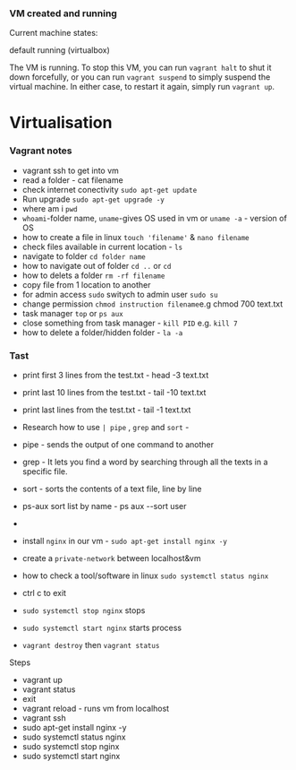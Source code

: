 ### VM created and running

Current machine states:

default                   running (virtualbox)

The VM is running. To stop this VM, you can run `vagrant halt` to
shut it down forcefully, or you can run `vagrant suspend` to simply
suspend the virtual machine. In either case, to restart it again,
simply run `vagrant up`.

# Virtualisation
### Vagrant notes

- vagrant ssh to get into vm
- read a folder - cat filename
- check internet conectivity  `sudo apt-get update`
- Run upgrade `sudo apt-get upgrade -y`
- where am i `pwd`
- `whoami`-folder name, `uname`-gives OS used in vm or `uname -a` - version of OS
- how to create a file in linux `touch 'filename'` & `nano filename`
- check files available in current location - `ls`
- navigate to folder `cd folder name`
- how to navigate out of folder `cd ..` or `cd`
- how to delets a folder `rm -rf filename`
- copy file from 1 location to another
- for admin access `sudo` switych to admin user `sudo su`
- change permission `chmod instruction filename`e.g chmod 700 text.txt
- task manager `top` or `ps aux`
- close something from task manager - `kill PID` e.g. `kill 7`
- how to delete a folder/hidden folder - `la -a`

### Tast
- print first 3 lines from the test.txt - head -3 text.txt
- print last 10 lines from the test.txt - tail -10 text.txt
- print last  lines from the test.txt - tail -1 text.txt

- Research how to use `| pipe` , `grep` and `sort` - 
- pipe - sends the output of one command to another
- grep -  It lets you find a word by searching through all the texts in a specific file.
- sort -  sorts the contents of a text file, line by line
- ps-aux sort list by name - ps aux --sort user
-

- install `nginx` in our vm - `sudo apt-get install nginx -y`
- create a `private-network` between localhost&vm
- how to check a tool/software in linux `sudo systemctl status nginx`
- ctrl c to exit
- `sudo systemctl stop nginx` stops 
- `sudo systemctl start nginx` starts process

- `vagrant destroy` then `vagrant status`

Steps
- vagrant up
- vagrant status
- exit
- vagrant reload  - runs vm from localhost
- vagrant ssh
- sudo apt-get install nginx -y
- sudo systemctl status nginx
- sudo systemctl stop nginx
- sudo systemctl start nginx
